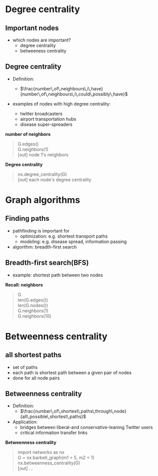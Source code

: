 # Degree centrality
## Important nodes
- which nodes are important?
  - degree centrality
  - betweeness centrality

## Degree centrality
- Definition:
  - $\frac{number\,of\,neighbours\,i\,have}{number\,of\,neighbours\,i\,could\,possibly\,have}$


- examples of nodes with high degree centrality:
  - twitter broadcasters
  - airport transportation hubs
  - disease super-spreaders

__number of neighbors__
> G.edges()  
> G.neighbors(1)  
> [out] node 1's neighbors  

__Degree centrality__
> nx.degree_centrality(G)  
> [out] each node's degree centrality

# Graph algorithms
## Finding paths
- pathfinding is important for
  - optimization: e.g. shortest transport paths
  - modeling: e.g. disease spread, information passing
- algorithm: breadth-first search

## Breadth-first search(BFS)
- example: shortest path between two nodes

__Recall: neighbors__
> G  
> len(G.edges())  
> len(G.nodes())  
> G.neighbors(1)  
> G.neighbors(10)  

# Betweenness centrality
## all shortest paths
- set of paths
- each path is shortest path between a given pair of nodes
- done for all node pairs

## Betweenness centrality
- Definition:
  - $\frac{number\,of\,shortest\,paths\,through\,node}{all\,possible\,shortest\,paths}$
- Application:
  - bridges between liberal-and conservative-leaning Twitter users
  - critical information transfer links

__Betweenness centrality__
> import networkx as nx  
> G = nx.barbell_graph(m1 = 5, m2 = 1)  
> nx.betweenness_centrality(G)  
> [out] ...